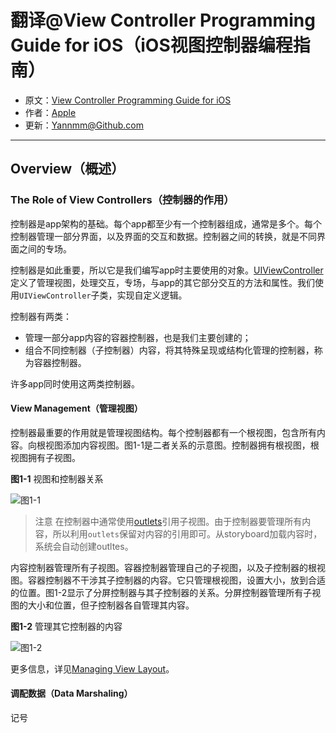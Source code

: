 # 翻译@View Controller Programming Guide for iOS（iOS视图控制器编程指南）

- 原文：[View Controller Programming Guide for iOS](https://developer.apple.com/library/content/featuredarticles/ViewControllerPGforiPhoneOS/index.html#//apple_ref/doc/uid/TP40007457-CH2-SW1)
- 作者：[Apple](https://developer.apple.com/library/content/navigation/)
- 更新：[Yannmm@Github.com](https://github.com/Yannmm/Auto-Layout-Guide-Chinese-Translation)

---

## Overview（概述）

### The Role of View Controllers（控制器的作用）

控制器是app架构的基础。每个app都至少有一个控制器组成，通常是多个。每个控制器管理一部分界面，以及界面的交互和数据。控制器之间的转换，就是不同界面之间的专场。

控制器是如此重要，所以它是我们编写app时主要使用的对象。[UIViewController](https://developer.apple.com/documentation/uikit/uiviewcontroller)定义了管理视图，处理交互，专场，与app的其它部分交互的方法和属性。我们使用`UIViewController`子类，实现自定义逻辑。

控制器有两类：

- 管理一部分app内容的容器控制器，也是我们主要创建的；
- 组合不同控制器（子控制器）内容，将其特殊呈现或结构化管理的控制器，称为容器控制器。

许多app同时使用这两类控制器。

#### View Management（管理视图）

控制器最重要的作用就是管理视图结构。每个控制器都有一个根视图，包含所有内容。向根视图添加内容视图。图1-1是二者关系的示意图。控制器拥有根视图，根视图拥有子视图。

**图1-1** 视图和控制器关系

![图1-1]()

>注意
>在控制器中通常使用[outlets](https://developer.apple.com/library/content/documentation/General/Conceptual/Devpedia-CocoaApp/Outlet.html#//apple_ref/doc/uid/TP40009071-CH4)引用子视图。由于控制器要管理所有内容，所以利用`outlets`保留对内容的引用即可。从storyboard加载内容时，系统会自动创建outltes。


内容控制器管理所有子视图。容器控制器管理自己的子视图，以及子控制器的根视图。容器控制器不干涉其子控制器的内容。它只管理根视图，设置大小，放到合适的位置。图1-2显示了分屏控制器与其子控制器的关系。分屏控制器管理所有子视图的大小和位置，但子控制器各自管理其内容。

**图1-2** 管理其它控制器的内容

![图1-2]()

更多信息，详见[Managing View Layout](https://developer.apple.com/library/content/featuredarticles/ViewControllerPGforiPhoneOS/DefiningYourSubclass.html#//apple_ref/doc/uid/TP40007457-CH7-SW6)。


#### 调配数据（Data Marshaling）

记号